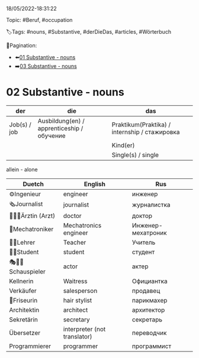 18/05/2022-18:31:22

Topic: #Beruf, #occupation

🏷️Tags: #nouns, #Substantive, #derDieDas, #articles, #Wörterbuch

🧭Pagination:
- ⬅️[01 Substantive - nouns](../../01%20Begrüßen%20Befinden%20-%20Greetings%20condition/Wörterbuch%20-%20Dict/01%20Substantive%20-%20nouns.md)
- ➡️[03 Substantive - nouns](../../03%20Familie%20-%20family/Wörterbuch%20-%20Dict/03%20Substantive%20-%20nouns.md)

# 02 Substantive - nouns

| der          | die                                        | das                                           |
|--------------|--------------------------------------------|-----------------------------------------------|
| Job(s) / job | Ausbildung(en) / apprenticeship / обучение | Praktikum(Praktika) / internship / стажировка |
|              |                                            | Kind(er)                                      |
|              |                                            | Single(s) / single                            |

allein - alone

| Duetch               | English                      | Rus                |
|----------------------|------------------------------|--------------------|
| ⚙️Ingenieur          | engineer                     | инженер            |
| 🗞Journalist         | journalist                   | журналистка        |
| 🧑‍⚕️💉Ärztin (Arzt) | doctor                       | доктор             |
| 🔧Mechatroniker      | Mechatronics engineer        | Инженер-мехатроник |
| 👩‍🏫Lehrer          | Teacher                      | Учитель            |
| 👩‍🎓Student         | student                      | студент            |
| 🎭👩‍🎤Schauspieler  | actor                        | актер              |
| Kellnerin            | Waitress                     | Официантка         |
| Verkäufer            | salesperson                  | продавец           |
| 💇Friseurin          | hair stylist                 | парикмахер         |
| Architektin          | architect                    | архитектор         |
| Sekretärin           | secretary                    | секретарь          |
| Übersetzer           | interpreter (not translator) | переводчик         |
| Programmierer        | programmer                   | программист        |
